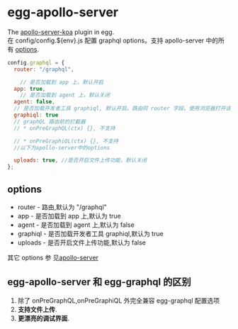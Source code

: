 # egg-apollo-server

The
[apollo-server-koa](https://github.com/apollographql/apollo-server/tree/master/packages/apollo-server-koa)
plugin in egg.  
在 config/config.\${env}.js 配置 graphql options。支持 apollo-server 中的所有
[options](https://www.apollographql.com/docs/apollo-server/api/apollo-server).

```js
config.graphql = {
  router: "/graphql",

	// 是否加载到 app 上，默认开启
  app: true,
	// 是否加载到 agent 上，默认关闭
  agent: false,
  // 是否加载开发者工具 graphiql, 默认开启。路由同 router 字段。使用浏览器打开该可见。
  graphiql: true
  // graphQL 路由前的拦截器
  // * onPreGraphQL(ctx) {}, 不支持

  // * onPreGraphiQL(ctx) {}, 不支持
  //以下为apollo-server中的options

  uploads: true, //是否开启文件上传功能，默认关闭
};
```

## **options**

- router <String> - 路由,默认为 "/graphql"
- app <Boolean> - 是否加载到 app 上,默认为 true
- agent <Boolean> - 是否加载到 agent 上,默认为 false
- graphiql <Boolean> - 是否加载开发者工具 graphiql,默认为 true
- uploads <Boolean> - 是否开启文件上传功能,默认为 false

其它 options 参
见[apollo-server](https://www.apollographql.com/docs/apollo-server/api/apollo-serve)

## egg-apollo-server 和 egg-graphql 的区别

1. 除了 onPreGraphQL,onPreGraphiQL 外完全兼容 egg-graphql 配置选项
2. **支持文件上传**.
3. **更漂亮的调试界面**.
